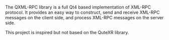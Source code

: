 The QXML-RPC library is a full Qt4 based implementation of  XML-RPC protocol. It provides an easy way to construct, send and receive XML-RPC messages on the client side, and process XML-RPC messages on the server side.

This project is inspired but not based on the QuteXR library.